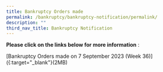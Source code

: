 ```yaml
---
title: Bankruptcy Orders made
permalink: /bankruptcy/bankruptcy-notification/permalink/
description: ""
third_nav_title: Bankruptcy Notification
---
```

**Please click on the links below for more information**&nbsp;:<br>


[Bankruptcy Orders made on 7 September 2023 (Week 36)]([](/files/(150923)bankruptcyordersmadeweek36.pdf/){:target="_blank"}(2MB)